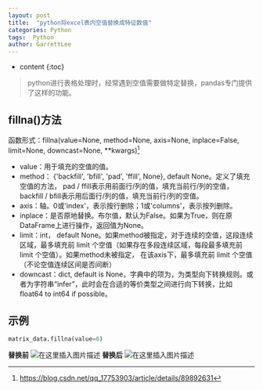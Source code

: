 ```yaml
---
layout: post
title:  "python将excel表内空值替换成特征数值"
categories: Python
tags:  Python
author: GarrettLee
---
```


* content
{:toc}

> python进行表格处理时，经常遇到空值需要做特定替换，pandas专门提供了这样的功能。
## fillna()方法
函数形式：fillna(value=None, method=None, axis=None, inplace=False, limit=None, downcast=None, **kwargs)[^1]
- value：用于填充的空值的值。
- method： {'backfill', 'bfill', 'pad', 'ffill', None}, default None。定义了填充空值的方法， pad / ffill表示用前面行/列的值，填充当前行/列的空值， backfill / bfill表示用后面行/列的值，填充当前行/列的空值。
- axis：轴。0或'index'，表示按行删除；1或'columns'，表示按列删除。
- inplace：是否原地替换。布尔值，默认为False。如果为True，则在原DataFrame上进行操作，返回值为None。
- limit：int， default None。如果method被指定，对于连续的空值，这段连续区域，最多填充前 limit 个空值（如果存在多段连续区域，每段最多填充前 limit 个空值）。如果method未被指定， 在该axis下，最多填充前 limit 个空值（不论空值连续区间是否间断）
- downcast：dict, default is None，字典中的项为，为类型向下转换规则。或者为字符串“infer”，此时会在合适的等价类型之间进行向下转换，比如float64 to int64 if possible。

## 示例
```python
matrix_data.fillna(value=0)
```
**替换前**
![在这里插入图片描述](https://img-blog.csdnimg.cn/20200708092112252.png)
**替换后**
![在这里插入图片描述](https://img-blog.csdnimg.cn/20200708092045629.png)
[^1]: https://blog.csdn.net/qq_17753903/article/details/89892631